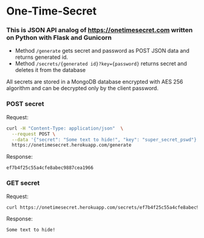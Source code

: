 # One-Time-Secret

### This is JSON API analog of https://onetimesecret.com written on Python with Flask and Gunicorn


- Method ```/generate``` gets secret and password as POST JSON data and returns generated id.
- Method ```/secrets/{generated id}?key={password}``` returns secret and deletes it from the database

All secrets are stored in a MongoDB database encrypted with AES 256 algorithm and can be decrypted only by the client password.


### POST secret
Request:

```bash
curl -H "Content-Type: application/json"  \
  --request POST \
  --data '{"secret": "Some text to hide!", "key": "super_secret_pswd"}' \
  https://onetimesecret.herokuapp.com/generate
```

Response:

```ef7b4f25c55a4cfe8abec9887cea1966```

### GET secret
Request:

```bash
curl https://onetimesecret.herokuapp.com/secrets/ef7b4f25c55a4cfe8abec9887cea1966?key=super_secret_pswd
```

Response:

```Some text to hide!```
